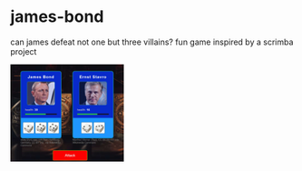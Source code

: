 # james-bond

can james defeat not one but three villains?
fun game inspired by a scrimba project

<img src="screenshot.jpg" alt="screenshot" width="200px">
